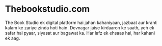 # Thebookstudio.com
The Book Studio ek digital platform hai jahan kahaniyaan, jazbaat aur kranti kalam ke zariye zinda hoti hain. Devnagar jaise kirdaaron ke saath, yeh ek safar hai pyaar, siyasat aur bagawat ka. Har lafz ek ehsaas hai, har kahani ek aag.
